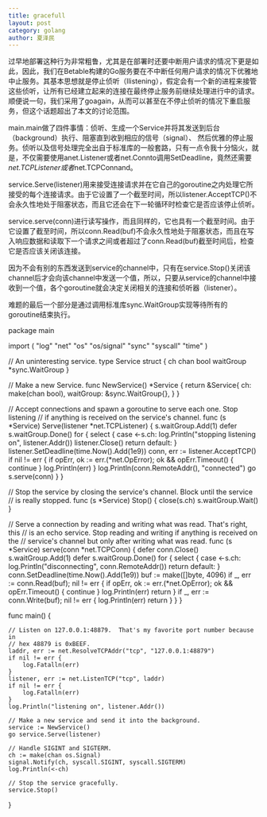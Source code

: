 ```yaml
---
title: gracefull
layout: post
category: golang
author: 夏泽民
---
```

过早地部署这种行为非常粗鲁，尤其是在部署时还要中断用户请求的情况下更是如此，因此，我们在Betable构建的Go服务要在不中断任何用户请求的情况下优雅地中止服务。其基本思想就是停止侦听（llistening），假定会有一个新的进程来接管这些侦听，让所有已经建立起来的连接在最终停止服务前继续处理进行中的请求。顺便说一句，我们采用了goagain，从而可以甚至在不停止侦听的情况下重启服务，但这个话题超出了本文的讨论范围。

main.main做了四件事情：侦听、生成一个Service并将其发送到后台（background）执行、阻塞直到收到相应的信号（signal）、 然后优雅的停止服务。侦听以及信号处理完全出自于标准库的一般套路，只有一点令我十分恼火，就是，不仅需要使用anet.Listener或者net.Connto调用SetDeadline，竟然还需要*net.TCPListener或者*net.TCPConnand。

service.Serve(listener)用来接受连接请求并在它自己的goroutine之内处理它所接受的每个连接请求。由于它设置了一个截至时间，所以listener.AcceptTCP()不会永久性地处于阻塞状态，而且它还会在下一轮循环时检查它是否应该停止侦听。

service.serve(conn)进行读写操作，而且同样的，它也具有一个截至时间。由于它设置了截至时间，所以conn.Read(buf)不会永久性地处于阻塞状态，而且在写入响应数据和读取下一个请求之间或者超过了conn.Read(buf)截至时间后，检查它是否应该关闭该连接。

因为不会有别的东西发送到service的channel中，只有在service.Stop()关闭该channel后才会向该channel中发送一个值，所以，只要从service的channel中接收到一个值，各个goroutine就会决定关闭相关的连接和侦听器（listener）。

难题的最后一个部分是通过调用标准库sync.WaitGroup实现等待所有的goroutine结束执行。
<!-- more -->
package main

import (
	"log"
	"net"
	"os"
	"os/signal"
	"sync"
	"syscall"
	"time"
)

// An uninteresting service.
type Service struct {
	ch        chan bool
	waitGroup *sync.WaitGroup
}

// Make a new Service.
func NewService() *Service {
	return &Service{
		ch:        make(chan bool),
		waitGroup: &sync.WaitGroup{},
	}
}

// Accept connections and spawn a goroutine to serve each one.  Stop listening
// if anything is received on the service's channel.
func (s *Service) Serve(listener *net.TCPListener) {
	s.waitGroup.Add(1)
	defer s.waitGroup.Done()
	for {
		select {
		case <-s.ch:
			log.Println("stopping listening on", listener.Addr())
			listener.Close()
			return
		default:
		}
		listener.SetDeadline(time.Now().Add(1e9))
		conn, err := listener.AcceptTCP()
		if nil != err {
			if opErr, ok := err.(*net.OpError); ok && opErr.Timeout() {
				continue
			}
			log.Println(err)
		}
		log.Println(conn.RemoteAddr(), "connected")
		go s.serve(conn)
	}
}

// Stop the service by closing the service's channel.  Block until the service
// is really stopped.
func (s *Service) Stop() {
	close(s.ch)
	s.waitGroup.Wait()
}

// Serve a connection by reading and writing what was read.  That's right, this
// is an echo service.  Stop reading and writing if anything is received on the
// service's channel but only after writing what was read.
func (s *Service) serve(conn *net.TCPConn) {
	defer conn.Close()
	s.waitGroup.Add(1)
	defer s.waitGroup.Done()
	for {
		select {
		case <-s.ch:
			log.Println("disconnecting", conn.RemoteAddr())
			return
		default:
		}
		conn.SetDeadline(time.Now().Add(1e9))
		buf := make([]byte, 4096)
		if _, err := conn.Read(buf); nil != err {
			if opErr, ok := err.(*net.OpError); ok && opErr.Timeout() {
				continue
			}
			log.Println(err)
			return
		}
		if _, err := conn.Write(buf); nil != err {
			log.Println(err)
			return
		}
	}
}

func main() {

	// Listen on 127.0.0.1:48879.  That's my favorite port number because in
	// hex 48879 is 0xBEEF.
	laddr, err := net.ResolveTCPAddr("tcp", "127.0.0.1:48879")
	if nil != err {
		log.Fatalln(err)
	}
	listener, err := net.ListenTCP("tcp", laddr)
	if nil != err {
		log.Fatalln(err)
	}
	log.Println("listening on", listener.Addr())

	// Make a new service and send it into the background.
	service := NewService()
	go service.Serve(listener)

	// Handle SIGINT and SIGTERM.
	ch := make(chan os.Signal)
	signal.Notify(ch, syscall.SIGINT, syscall.SIGTERM)
	log.Println(<-ch)

	// Stop the service gracefully.
	service.Stop()

}